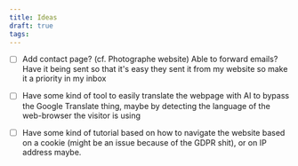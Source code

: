 ```yaml
---
title: Ideas
draft: true
tags:
---
```

- [ ] Add contact page? (cf. Photographe website) Able to forward emails? Have it being sent so that it's easy they sent it from my website so make it a priority in my inbox 
- [ ] Have some kind of tool to easily translate the webpage with AI to bypass the Google Translate thing, maybe by detecting the language of the web-browser the visitor is using
- [ ] Have some kind of tutorial based on how to navigate the website based on a cookie (might be an issue because of the GDPR shit), or on IP address maybe.



